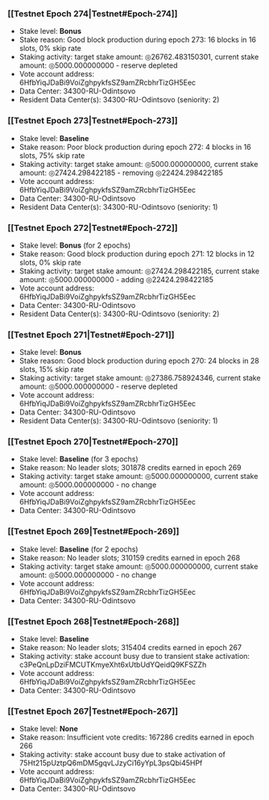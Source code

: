 ### [[Testnet Epoch 274|Testnet#Epoch-274]]
* Stake level: **Bonus**
* Stake reason: Good block production during epoch 273: 16 blocks in 16 slots, 0% skip rate
* Staking activity: target stake amount: ◎26762.483150301, current stake amount: ◎5000.000000000 - reserve depleted
* Vote account address: 6HfbYiqJDaBi9VoiZghpykfsSZ9amZRcbhrTizGH5Eec
* Data Center: 34300-RU-Odintsovo
* Resident Data Center(s): 34300-RU-Odintsovo (seniority: 2)
### [[Testnet Epoch 273|Testnet#Epoch-273]]
* Stake level: **Baseline**
* Stake reason: Poor block production during epoch 272: 4 blocks in 16 slots, 75% skip rate
* Staking activity: target stake amount: ◎5000.000000000, current stake amount: ◎27424.298422185 - removing ◎22424.298422185
* Vote account address: 6HfbYiqJDaBi9VoiZghpykfsSZ9amZRcbhrTizGH5Eec
* Data Center: 34300-RU-Odintsovo
* Resident Data Center(s): 34300-RU-Odintsovo (seniority: 1)
### [[Testnet Epoch 272|Testnet#Epoch-272]]
* Stake level: **Bonus** (for 2 epochs)
* Stake reason: Good block production during epoch 271: 12 blocks in 12 slots, 0% skip rate
* Staking activity: target stake amount: ◎27424.298422185, current stake amount: ◎5000.000000000 - adding ◎22424.298422185
* Vote account address: 6HfbYiqJDaBi9VoiZghpykfsSZ9amZRcbhrTizGH5Eec
* Data Center: 34300-RU-Odintsovo
* Resident Data Center(s): 34300-RU-Odintsovo (seniority: 2)
### [[Testnet Epoch 271|Testnet#Epoch-271]]
* Stake level: **Bonus**
* Stake reason: Good block production during epoch 270: 24 blocks in 28 slots, 15% skip rate
* Staking activity: target stake amount: ◎27386.758924346, current stake amount: ◎5000.000000000 - reserve depleted
* Vote account address: 6HfbYiqJDaBi9VoiZghpykfsSZ9amZRcbhrTizGH5Eec
* Data Center: 34300-RU-Odintsovo
* Resident Data Center(s): 34300-RU-Odintsovo (seniority: 1)
### [[Testnet Epoch 270|Testnet#Epoch-270]]
* Stake level: **Baseline** (for 3 epochs)
* Stake reason: No leader slots; 301878 credits earned in epoch 269
* Staking activity: target stake amount: ◎5000.000000000, current stake amount: ◎5000.000000000 - no change
* Vote account address: 6HfbYiqJDaBi9VoiZghpykfsSZ9amZRcbhrTizGH5Eec
* Data Center: 34300-RU-Odintsovo
### [[Testnet Epoch 269|Testnet#Epoch-269]]
* Stake level: **Baseline** (for 2 epochs)
* Stake reason: No leader slots; 310159 credits earned in epoch 268
* Staking activity: target stake amount: ◎5000.000000000, current stake amount: ◎5000.000000000 - no change
* Vote account address: 6HfbYiqJDaBi9VoiZghpykfsSZ9amZRcbhrTizGH5Eec
* Data Center: 34300-RU-Odintsovo
### [[Testnet Epoch 268|Testnet#Epoch-268]]
* Stake level: **Baseline**
* Stake reason: No leader slots; 315404 credits earned in epoch 267
* Staking activity: stake account busy due to transient stake activation: c3PeQnLpDziFMCUTKmyeXht6xUtbUdYQeidQ9KFSZZh
* Vote account address: 6HfbYiqJDaBi9VoiZghpykfsSZ9amZRcbhrTizGH5Eec
* Data Center: 34300-RU-Odintsovo
### [[Testnet Epoch 267|Testnet#Epoch-267]]
* Stake level: **None**
* Stake reason: Insufficient vote credits: 167286 credits earned in epoch 266
* Staking activity: stake account busy due to stake activation of 75Ht215pUztpQ6mDM5gqvLJzyCi16yYpL3psQbi45HPf
* Vote account address: 6HfbYiqJDaBi9VoiZghpykfsSZ9amZRcbhrTizGH5Eec
* Data Center: 34300-RU-Odintsovo